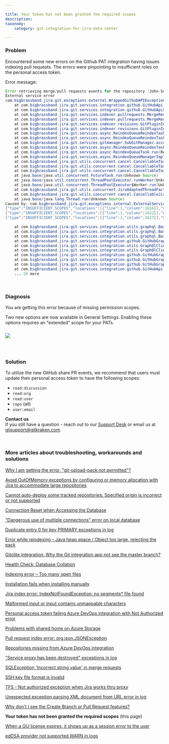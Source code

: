 ```yaml
---

title: Your token has not been granted the required scopes
description:
taxonomy:
    category: git-integration-for-jira-data-center

---
```


<!-- TROUBLESHOOTING -->

### Problem

Encountered some new errors on the Github PAT integration having issues indexing pull requests. The errors were pinpointing to insufficient roles on the personal access token.

Error message:
```java
Error retrieving merge/pull requests events for the repository 'John-Smith/Staging' (repoId=3594): External service error
External service error
com.bigbrassband.jira.git.exceptions.external.WrappedGithubAPIException: External service error
	at com.bigbrassband.jira.git.services.integration.github.GitHubApi.getMergeRequestsTimeline(GitHubApi.java:301)
	at com.bigbrassband.jira.git.services.integration.github.GitHubApiService$GitHubRepoApi.getMergeRequestsTimeline(GitHubApiService.java:136)
	at com.bigbrassband.jira.git.services.indexer.pullrequests.MergeRequestEventRetrieverImpl$EventsLoaderAfterTimestamp.load(MergeRequestEventRetrieverImpl.java:285)
	at com.bigbrassband.jira.git.services.indexer.pullrequests.MergeRequestEventRetrieverImpl.updateMergeRequestsEvents(MergeRequestEventRetrieverImpl.java:107)
	at com.bigbrassband.jira.git.services.indexer.revisions.GitPluginIndexManagerImpl.innerUpdateIndexMainNode(GitPluginIndexManagerImpl.java:361)
	at com.bigbrassband.jira.git.services.indexer.revisions.GitPluginIndexManagerImpl.updateIndexMainNode(GitPluginIndexManagerImpl.java:309)
	at com.bigbrassband.jira.git.services.async.ReindexQueueReindexTask.doRepositoryUpdate(ReindexQueueReindexTask.java:380)
	at com.bigbrassband.jira.git.services.async.ReindexQueueReindexTask.visit(ReindexQueueReindexTask.java:149)
	at com.bigbrassband.jira.git.services.gitmanager.SubGitManager.accept(SubGitManager.java:124)
	at com.bigbrassband.jira.git.services.async.ReindexQueueReindexTask.doRun(ReindexQueueReindexTask.java:133)
	at com.bigbrassband.jira.git.services.async.ReindexQueueTask.run(ReindexQueueTask.java:37)
	at com.bigbrassband.jira.git.services.async.ReindexQueueManagerImpl$QueueTask.doRun(ReindexQueueManagerImpl.java:227)
	at com.bigbrassband.jira.git.utils.concurrent.cancel.CancellableTask.run1(CancellableTask.java:38)
	at com.bigbrassband.jira.git.utils.concurrent.cancel.CancellableTask.call(CancellableTask.java:25)
	at com.bigbrassband.jira.git.utils.concurrent.cancel.CancellableTask.call(CancellableTask.java:8)
	at java.base/java.util.concurrent.FutureTask.run(Unknown Source)
	at java.base/java.util.concurrent.ThreadPoolExecutor.runWorker(Unknown Source)
	at java.base/java.util.concurrent.ThreadPoolExecutor$Worker.run(Unknown Source)
	at com.bigbrassband.jira.git.utils.concurrent.JiraAdaptedThreadFactory.lambda$wrap$1(JiraAdaptedThreadFactory.java:42)
	at com.bigbrassband.jira.git.utils.concurrent.cancel.CancellableJiraAdaptedThreadFactory.lambda$wrap$0(CancellableJiraAdaptedThreadFactory.java:24)
	at java.base/java.lang.Thread.run(Unknown Source)
Caused by: com.bigbrassband.jira.git.exceptions.internal.ExternalServiceException: {"type":"INSUFFICIENT_SCOPES","locations":[{"line":1,"column":1613}],"message":"Your token has not been granted the required scopes to execute this query. The 'id' field requires one of the following scopes: ['read:org'], but your token has only been granted the: ['repo'] scopes. Please modify your token's scopes at: https://github.com/settings/tokens."}
{"type":"INSUFFICIENT_SCOPES","locations":[{"line":1,"column":1616}],"message":"Your token has not been granted the required scopes to execute this query. The 'login' field requires one of the following scopes: ['read:org'], but your token has only been granted the: ['repo'] scopes. Please modify your token's scopes at: https://github.com/settings/tokens."}
{"type":"INSUFFICIENT_SCOPES","locations":[{"line":1,"column":1622}],"message":"Your token has not been granted the required scopes to execute this query. The 'name' field requires one of the following scopes: ['read:org'], but your token has only been granted the: ['repo'] scopes. Please modify your token's scopes at: https://github.com/settings/tokens."}
{"type":"INSUFFICIENT_SCOPES","locations":[{"line":1,"column":1627}],"message":"Your token has not been granted the required scopes to execute this query. The 'email' field requires one of the following scopes: ['read:org'], but your token has only been granted the: ['repo'] scopes. Please modify your token's scopes at: https://github.com/settings/tokens."}

	at com.bigbrassband.jira.git.services.integration.utils.graphql.BaseResponseHandler.parseError(BaseResponseHandler.java:104)
	at com.bigbrassband.jira.git.services.integration.utils.graphql.BaseResponseHandler.parseResponse(BaseResponseHandler.java:64)
	at com.bigbrassband.jira.git.services.integration.utils.graphql.BaseResponseHandler.handle(BaseResponseHandler.java:52)
	at com.bigbrassband.jira.git.services.integration.github.GitHubGraphQLClient.lambda$wrapByRateLimitHandler$7(GitHubGraphQLClient.java:371)
	at com.bigbrassband.jira.git.services.integration.utils.GraphQlClient.runRequest(GraphQlClient.java:97)
	at com.bigbrassband.jira.git.services.integration.utils.GraphQlClient.executeQuery(GraphQlClient.java:84)
	at com.bigbrassband.jira.git.services.integration.github.GitHubGraphQLClient.executeQuery(GitHubGraphQLClient.java:361)
	at com.bigbrassband.jira.git.services.integration.github.GitHubGraphQLClient.getPullRequestsTimeline(GitHubGraphQLClient.java:270)
	at com.bigbrassband.jira.git.services.integration.github.GitHubGraphQLClient.getPullRequestsTimeline(GitHubGraphQLClient.java:158)
	at com.bigbrassband.jira.git.services.integration.github.GitHubApi.getMergeRequestsTimeline(GitHubApi.java:296)
	... 20 more
```

&nbsp;

### Diagnosis

You are getting this error because of missing permission scopes.

Two new options are now available in General Settings. Enabling these options requires an "extended" scope for your PATs.

<img src='/wp-content/uploads/gij-datacenter-git-pull-merge-req-group-gencfg-sel.png' style='display:block;margin:25px auto;max-width:100%' />

&nbsp;

### Solution

To utilize the new GitHub share PR events, we recommend that users must update their personal access token to have the following scopes:
*   `read:discussion`
*   `read:org`
*   `read:user`
*   `repo` (all)
*   `user:email`

<div class="bbb-callout bbb--info">
    <div class="irow">
    <div class="ilogobox">
        <span class="logoimg"></span>
    </div>
    <div class="imsgbox">
        <b>Contact us</b><br>
        If you still have a question - reach out to our <a href='https://help.gitkraken.com/git-integration-for-jira-data-center/gij-self-hosted-contact-support/'>Support Desk</a> or email us at <a href='mailto:gijsupport@gitkraken.com'>gijsupport@gitkraken.com</a>.
    </div>
    </div>
</div>

&nbsp;

### More articles about troubleshooting, workarounds and solutions

[Why I am getting the error, "git-upload-pack not permitted"?](/git-integration-for-jira-data-center/why-i-am-getting-the-error-git-upload-pack-not-permitted-gij-self-managed/)

[Avoid OutOfMemory exceptions by configuring or memory allocation with Jira to accommodate large repositories](/git-integration-for-jira-data-center/avoid-outofmemory-exceptions-by-configuring-or-memory-allocation-with-jira-to-accommodate-large-repositories-gij-self-managed)

[Cannot auto-deploy some tracked repositories: Specified origin is incorrect or not supported](/git-integration-for-jira-data-center/Cannot-auto-deploy-some-tracked-repositories-gij-self-managed)

[Connection Reset when Accessing the Database](/git-integration-for-jira-data-center/Connection-reset-when-accessing-the-database-gij-self-managed)

["Dangerous use of multiple connections" error on local database](/git-integration-for-jira-data-center/Dangerous-use-of-multiple-connections-error-on-local-database-gij-self-managed)

[Duplicate entry 0 for key PRIMARY exceptions in log](/git-integration-for-jira-data-center/Duplicate-entry-0-for-key-PRIMARY-exceptions-in-log-gij-self-managed)

[Error while reindexing – Java heap space / Object too large, rejecting the pack](/git-integration-for-jira-data-center/Error-while-reindexing-Java-heap-space-Object-too-large,-rejecting-the-pack-gij-self-managed)

[Gitolite integration: Why the Git integration app not see the master branch?](/git-integration-for-jira-data-center/Gitolite-integration--why-the-Git-integration-app-not-see-the-master-branch-gij-self-managed)

[Health Check: Database Collation](/git-integration-for-jira-data-center/Health-check--database-collation-gij-self-managed)

[Indexing error – Too many open files](/git-integration-for-jira-data-center/Indexing-error-Too-many-open-files-gij-self-managed)

[Installation fails when installing manually](/git-integration-for-jira-data-center/Installation-fails-when-installing-manually-gij-self-managed)

[Jira index error: IndexNotFoundException: no segments* file found](/git-integration-for-jira-data-center/Jira-index-error--IndexNotFoundException--no-segments-file-found)

[Malformed input or input contains unmappable characters](/git-integration-for-jira-data-center/Malformed-input-or-input-contains-unmappable-characters-gij-self-managed)

[Personal access token failing Azure DevOps integration with Not Authorized error](/git-integration-for-jira-data-center/Personal-access-token-failing-azure-devops-integration-with-Not-Authorized-error-gij-self-managed)

[Problems with shared home on Azure Storage](/git-integration-for-jira-data-center/Problems-with-shared-home-on-azure-storage-gij-self-managed)

[Pull request index error: org.json.JSONException](/git-integration-for-jira-data-center/Pull-request-index-error--JSONException-gij-self-managed)

[Repositories missing from Azure DevOps integration](/git-integration-for-jira-data-center/Repositories-missing-from-azure-devops-integration-gij-self-managed)

["Service proxy has been destroyed" exceptions in log](/git-integration-for-jira-data-center/service-proxy-has-been-destroyed-exceptions-in-log-gij-self-managed)

[SQLException 'Incorrect string value' in merge requests](/git-integration-for-jira-data-center/sqlexception-incorrect-string-value-in-merge-requests-gij-self-managed)

[SSH key file format is invalid](/git-integration-for-jira-data-center/ssh-key-file-format-is-invalid-gij-self-managed)

[TFS - Not authorized exception when Jira works thru proxy](/git-integration-for-jira-data-center/tfs-not-authorized-exception-when-jira-works-thru-proxy-gij-self-managed)

[Unexpected exception parsing XML document from URL error in log](/git-integration-for-jira-data-center/Unexpected-exception-parsing-XML-document-from-URL-error-in-log-gij-self-managed)

[Why don't I see the Create Branch or Pull Request features?](/git-integration-for-jira-data-center/why-dont-i-see-the-create-branch-or-pull-request-features-gij-self-managed)

**Your token has not been granted the required scopes** (this page)

[When a GIJ license expires, it shows up as a session error to the user](/git-integration-for-jira-data-center/when-a-license-expires-a-session-error-is-shown-to-the-user-gij-self-managed)

[edDSA provider not supported WARN in logs](/git-integration-for-jira-data-center/edDSA-provider-not-supported-WARN-in-logs-gij-self-managed)

